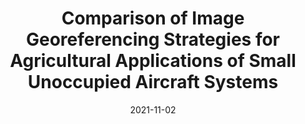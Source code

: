 ---
title: "Comparison of Image Georeferencing Strategies for Agricultural Applications of Small Unoccupied Aircraft Systems"
collection: publications
date: 2021-11-02
permalink: /publication/2021-Georeference-Comparison
venue: 'The Plant Phenome Journal <b>[Impact Factor 4.8]</b>'
# paperurl: 'https://emmanuelgonz.github.io/files/2021-Georeference-Comparison.pdf'
link: 'https://doi.org/10.1002/ppj2.20026'
citation: 'Pugh, N. A., Thorp, K. R., <b>Gonzalez, E. M.</b>, Elshikha, D. E. M., and Pauli, D. (2021). Comparison of image georeferencing strategies for agricultural applications of small unoccupied aircraft systems. The Plant Phenome Journal 4, e20026. doi: 10.1002/PPJ2.20026.'
---